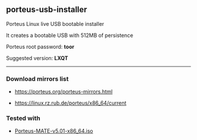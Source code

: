 ## porteus-usb-installer

Porteus Linux live USB bootable installer

It creates a bootable USB with 512MB of persistence

Porteus root password: **toor**

Suggested version: **LXQT**

---

### Download mirrors list

- https://porteus.org/porteus-mirrors.html

- https://linux.rz.rub.de/porteus/x86_64/current

### Tested with

- [Porteus-MATE-v5.01-x86_64.iso](https://linux.rz.rub.de/porteus/x86_64/current/Porteus-MATE-v5.01-x86_64.iso)
